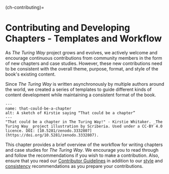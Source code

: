 (ch-contributing)=
# Contributing and Developing Chapters - Templates and Workflow

As _The Turing Way_ project grows and evolves, we actively welcome and encourage continuous contributions from community members in the form of new chapters and case studies.
However, these new contributions need to be consistent with the overall theme, purpose, format, and style of the book's existing content.

Since _The Turing Way_ is written asynchronously by multiple authors around the world, we created a series of templates to guide different kinds of content development while maintaining a consistent format of the book.

```{figure} ../figures/that-could-be-a-chapter.jpg
---
name: that-could-be-a-chapter
alt: A sketch of Kirstie saying “That could be a chapter”
---
"That could be a chapter in The Turing Way!" - Kirstie Whitaker. _The Turing Way_ project illustration by Scriberia. Used under a CC-BY 4.0 licence. DOI: [10.5281/zenodo.3332807](https://doi.org/10.5281/zenodo.3332807).
```

This chapter provides a brief overview of the workflow for writing chapters and case studies for _The Turing Way_.
We encourage you to read through and follow the recommendations if you wish to make a contribution.
Also, ensure that you read our [Contributor Guidelines](https://github.com/alan-turing-institute/the-turing-way/blob/main/CONTRIBUTING.md) in addition to our [style](https://the-turing-way.netlify.app/community-handbook/style.html) and [consistency](https://the-turing-way.netlify.app/community-handbook/consistency.html) recommendations as you prepare your contributions.
